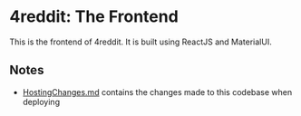 # 4reddit: The Frontend

This is the frontend of 4reddit. It is built using ReactJS and MaterialUI.
## Notes
- [HostingChanges.md](HostingChanges.md) contains the changes made to this codebase when deploying

